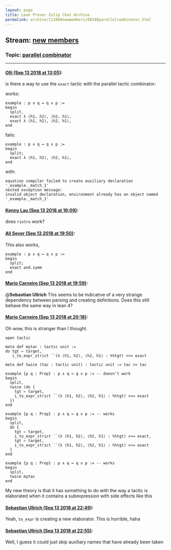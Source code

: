 ```yaml
---
layout: page
title: Lean Prover Zulip Chat Archive 
permalink: archive/113489newmembers/08348parallelcombinator.html
---
```


## Stream: [new members](index.html)
### Topic: [parallel combinator](08348parallelcombinator.html)

---

#### [Olli (Sep 13 2018 at 13:05)](https://leanprover.zulipchat.com/#narrow/stream/113489-new%20members/topic/parallel%20combinator/near/133876440):
is there a way to use the `exact` tactic with the parallel tactic combinator:

works:
```lean
example : p ∧ q ↔ q ∧ p :=
begin
  split,
  exact λ ⟨h1, h2⟩, ⟨h2, h1⟩,
  exact λ ⟨h1, h2⟩, ⟨h2, h1⟩,
end
```

fails:
```lean
example : p ∧ q ↔ q ∧ p :=
begin
  split;
  exact λ ⟨h1, h2⟩, ⟨h2, h1⟩,
end
```

with:
```
equation compiler failed to create auxiliary declaration '_example._match_1'
nested exception message:
invalid object declaration, environment already has an object named '_example._match_1'
```

#### [Kenny Lau (Sep 13 2018 at 16:09)](https://leanprover.zulipchat.com/#narrow/stream/113489-new%20members/topic/parallel%20combinator/near/133886990):
does `rintro` work?

#### [Ali Sever (Sep 13 2018 at 19:50)](https://leanprover.zulipchat.com/#narrow/stream/113489-new%20members/topic/parallel%20combinator/near/133901349):
This also works,
```lean
example : p ∧ q ↔ q ∧ p :=
begin
  split;
  exact and.symm
end
```

#### [Mario Carneiro (Sep 13 2018 at 19:59)](https://leanprover.zulipchat.com/#narrow/stream/113489-new%20members/topic/parallel%20combinator/near/133901899):
@**Sebastian Ullrich** This seems to be indicative of a very strange dependency between parsing and creating definitions. Does this still behave the same way in lean 4?

#### [Mario Carneiro (Sep 13 2018 at 20:18)](https://leanprover.zulipchat.com/#narrow/stream/113489-new%20members/topic/parallel%20combinator/near/133903258):
Oh wow, this is stranger than I thought.
```lean
open tactic

meta def mytac : tactic unit :=
do tgt ← target,
   i_to_expr_strict ``(λ ⟨h1, h2⟩, ⟨h2, h1⟩ : %%tgt) >>= exact

meta def twice (tac : tactic unit) : tactic unit := tac >> tac

example {p q : Prop} : p ∧ q ↔ q ∧ p := -- doesn't work
begin
  split,
  twice (do {
    tgt ← target,
    i_to_expr_strict ``(λ ⟨h1, h2⟩, ⟨h2, h1⟩ : %%tgt) >>= exact
  })
end

example {p q : Prop} : p ∧ q ↔ q ∧ p := -- works
begin
  split,
  do {
    tgt ← target,
    i_to_expr_strict ``(λ ⟨h1, h2⟩, ⟨h2, h1⟩ : %%tgt) >>= exact,
    tgt ← target,
    i_to_expr_strict ``(λ ⟨h1, h2⟩, ⟨h2, h1⟩ : %%tgt) >>= exact
  }
end

example {p q : Prop} : p ∧ q ↔ q ∧ p := -- works
begin
  split,
  twice mytac
end
```
My new theory is that it has something to do with the way a tactic is elaborated when it contains a subexpression with side effects like this

#### [Sebastian Ullrich (Sep 13 2018 at 22:49)](https://leanprover.zulipchat.com/#narrow/stream/113489-new%20members/topic/parallel%20combinator/near/133912590):
Yeah, `to_expr` is creating a new elaborator. This is horrible, haha

#### [Sebastian Ullrich (Sep 13 2018 at 22:55)](https://leanprover.zulipchat.com/#narrow/stream/113489-new%20members/topic/parallel%20combinator/near/133912887):
Well, I guess it could just skip auxiliary names that have already been taken

